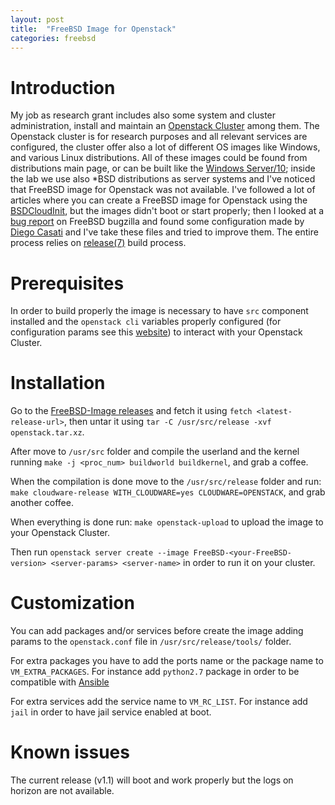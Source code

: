 ```yaml
---
layout: post
title:  "FreeBSD Image for Openstack"
categories: freebsd
---
```


# Introduction

My job as research grant includes also some system and cluster administration, install and maintain an [Openstack Cluster](https://www.openstack.org/) among them. The Openstack cluster is for research purposes and all relevant services are configured, the cluster offer also a lot of different OS images like Windows, and various Linux distributions. All of these images could be found from distributions main page, or can be built like the [Windows Server/10](https://cloudbase.it/windows-cloud-images/); inside the lab we use also *BSD distributions as server systems and I've noticed that FreeBSD image for Openstack was not available.
I've followed a lot of articles where you can create a FreeBSD image for Openstack using the [BSDCloudInit](https://pellaeon.github.io/bsd-cloudinit/), but the images didn't boot or start properly; then I looked at a [bug report](https://bugs.freebsd.org/bugzilla/show_bug.cgi?id=213396) on FreeBSD bugzilla and found some configuration made by [Diego Casati](https://diegocasati.com/) and I've take these files and tried to improve them.
The entire process relies on [release(7)](https://www.freebsd.org/cgi/man.cgi?release(7)) build process.

# Prerequisites

In order to build properly the image is necessary to have ```src``` component installed and the ```openstack cli``` variables properly configured (for configuration params see this [website](https://docs.openstack.org/newton/user-guide/common/cli-set-environment-variables-using-openstack-rc.html)) to interact with your Openstack Cluster.

# Installation

Go to the [FreeBSD-Image releases](https://github.com/charliemaiors/freebsd-openstack-image/releases/latest) and fetch it using ```fetch <latest-release-url>```, then untar it using ```tar -C /usr/src/release -xvf openstack.tar.xz```.

After move to ```/usr/src``` folder and compile the userland and the kernel running ```make -j <proc_num> buildworld buildkernel```, and grab a coffee.

When the compilation is done move to the ```/usr/src/release``` folder and run: ```make cloudware-release WITH_CLOUDWARE=yes CLOUDWARE=OPENSTACK```, and grab another coffee.

When everything is done run: ```make openstack-upload``` to upload the image to your Openstack Cluster.

Then run ```openstack server create --image FreeBSD-<your-FreeBSD-version> <server-params> <server-name>``` in order to run it on your cluster.

# Customization

You can add packages and/or services before create the image adding params to the ```openstack.conf``` file in ```/usr/src/release/tools/``` folder.

For extra packages you have to add the ports name or the package name to ```VM_EXTRA_PACKAGES```. For instance add ```python2.7``` package in order to be compatible with [Ansible](https://www.ansible.com/)

For extra services add the service name to ```VM_RC_LIST```. For instance add ```jail``` in order to have jail service enabled at boot.

# Known issues

The current release (v1.1) will boot and work properly but the logs on horizon are not available.